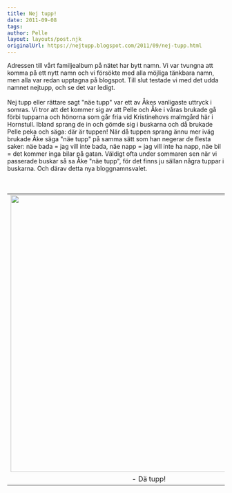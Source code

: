 ```yaml
---
title: Nej tupp!
date: 2011-09-08
tags: 	
author: Pelle
layout: layouts/post.njk
originalUrl: https://nejtupp.blogspot.com/2011/09/nej-tupp.html
---
```


Adressen till vårt familjealbum på nätet har bytt namn. Vi var tvungna att komma på ett nytt namn och vi försökte med alla möjliga tänkbara namn, men alla var redan upptagna på blogspot. Till slut testade vi med det udda namnet nejtupp, och se det var ledigt.<br><br>Nej tupp eller rättare sagt "näe tupp" var ett av Åkes vanligaste uttryck i somras. Vi tror att det kommer sig av att Pelle och Åke i våras brukade gå förbi tupparna och hönorna som går fria vid Kristinehovs malmgård här i Hornstull. Ibland sprang de in och gömde sig i buskarna och då brukade Pelle peka och säga: där är tuppen! När då tuppen sprang ännu mer iväg brukade Åke säga "näe tupp" på samma sätt som han negerar de flesta saker: näe bada = jag vill inte bada, näe napp = jag vill inte ha napp, näe bil = det kommer inga bilar på gatan. Väldigt ofta under sommaren sen när vi passerade buskar så sa Åke "näe tupp", för det finns ju sällan några tuppar i buskarna. Och därav detta nya bloggnamnsvalet.<br><br><br><table align="center" cellpadding="0" cellspacing="0" class="tr-caption-container" style="margin-left: auto; margin-right: auto; text-align: center;"><tbody><tr><td style="text-align: center;"><img src="../../../../img/Hemmakring-_MG_8534.jpg" width="640"></td></tr><tr><td class="tr-caption" style="text-align: center;">- Dä tupp!</td></tr></tbody></table>
<!-- no comments on this post -->